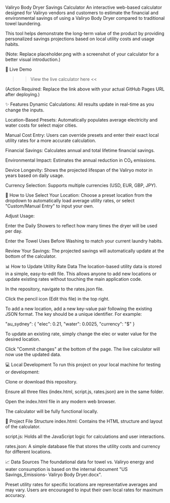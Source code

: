 Valiryo Body Dryer Savings Calculator
An interactive web-based calculator designed for Valiryo vendors and customers to estimate the financial and environmental savings of using a Valiryo Body Dryer compared to traditional towel laundering.

This tool helps demonstrate the long-term value of the product by providing personalized savings projections based on local utility costs and usage habits.

(Note: Replace placeholder.png with a screenshot of your calculator for a better visual introduction.)

🚀 Live Demo
>> View the live calculator here <<

(Action Required: Replace the link above with your actual GitHub Pages URL after deploying.)

✨ Features
Dynamic Calculations: All results update in real-time as you change the inputs.

Location-Based Presets: Automatically populates average electricity and water costs for select major cities.

Manual Cost Entry: Users can override presets and enter their exact local utility rates for a more accurate calculation.

Financial Savings: Calculates annual and total lifetime financial savings.

Environmental Impact: Estimates the annual reduction in CO₂ emissions.

Device Longevity: Shows the projected lifespan of the Valiryo motor in years based on daily usage.

Currency Selection: Supports multiple currencies (USD, EUR, GBP, JPY).

🔧 How to Use
Select Your Location: Choose a preset location from the dropdown to automatically load average utility rates, or select "Custom/Manual Entry" to input your own.

Adjust Usage:

Enter the Daily Showers to reflect how many times the dryer will be used per day.

Enter the Towel Uses Before Washing to match your current laundry habits.

Review Your Savings: The projected savings will automatically update at the bottom of the calculator.

📊 How to Update Utility Rate Data
The location-based utility data is stored in a simple, easy-to-edit file. This allows anyone to add new locations or update existing rates without touching the main application code.

In the repository, navigate to the rates.json file.

Click the pencil icon (Edit this file) in the top right.

To add a new location, add a new key-value pair following the existing JSON format. The key should be a unique identifier. For example:

"au_sydney": { "elec": 0.21, "water": 0.0025, "currency": "$" }


To update an existing rate, simply change the elec or water value for the desired location.

Click "Commit changes" at the bottom of the page. The live calculator will now use the updated data.

💻 Local Development
To run this project on your local machine for testing or development:

Clone or download this repository.

Ensure all three files (index.html, script.js, rates.json) are in the same folder.

Open the index.html file in any modern web browser.

The calculator will be fully functional locally.

📂 Project File Structure
index.html: Contains the HTML structure and layout of the calculator.

script.js: Holds all the JavaScript logic for calculations and user interactions.

rates.json: A simple database file that stores the utility costs and currency for different locations.

📈 Data Sources
The foundational data for towel vs. Valiryo energy and water consumption is based on the internal document "US Savings_Emissions- Valiryo Body Dryer.docx".

Preset utility rates for specific locations are representative averages and may vary. Users are encouraged to input their own local rates for maximum accuracy.
